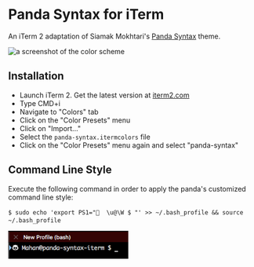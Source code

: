# Panda Syntax for iTerm

An iTerm 2 adaptation of Siamak Mokhtari's [Panda Syntax](https://siamak.github.io/atom-panda-syntax/) theme.

![a screenshot of the color scheme](./panda-iterm-screenshot.png)

## Installation

- Launch iTerm 2. Get the latest version at [iterm2.com](http://iterm2.com)
- Type CMD+i
- Navigate to "Colors" tab
- Click on the "Color Presets" menu
- Click on "Import…"
- Select the `panda-syntax.itermcolors` file
- Click on the "Color Presets" menu again and select "panda-syntax"

## Command Line Style

Execute the following command in order to apply the panda's customized command line style:
```
$ sudo echo 'export PS1="🐼  \u@\W $ "' >> ~/.bash_profile && source ~/.bash_profile
```

![Customized bash](./panda-iterm-bash-screenshot.png)